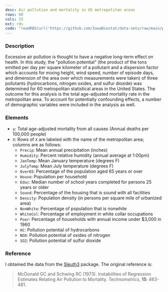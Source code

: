 ```yaml
---
desc: Air pollution and mortality in US metropolitan areas
rows: 60
cols: 15
ext: rds
code: "readRDS(url('https://github.com/IowaBiostat/data-sets/raw/main/pollution/pollution.rds'))"
---
```


### Description

Excessive air pollution is thought to have a negative long-term effect on health.  In this study, the "pollution potential" (the product of the tons emitted per day per square kilometer of a pollutant and a dispersion factor which accounts for mixing height, wind speed, number of episode days, and dimension of the area over which measurements were taken) of three pollutants (hydrocarbons, nitrogen oxides, and sulfur dioxide) was determined for 60 metropolitan statistical areas in the United States.  The outcome for this analysis is the total age-adjusted mortality rate in the metropolitan area.  To account for potentially confounding effects, a number of demographic variables were included in the analysis as well.

### Elements

* `y`: Total age-adjusted mortality from all causes (Annual deaths per 100,000 people)
* `X`: Rows of `X` are labeled with the name of the metropolitan area; columns are as follows:
  * `Precip`: Mean annual precipitation (inches)
  * `Humidity`: Percent relative humidity (annual average at 1:00pm)
  * `JanTemp`: Mean January temperature (degrees F)
  * `JulyTemp`: Mean July temperature (degrees F)
  * `Over65`: Percentage of the population aged 65 years or over
  * `House`: Population per household
  * `Educ`: Median number of school years completed for persons 25 years or older
  * `Sound`: Percentage of the housing that is sound with all facilities
  * `Density`: Population density (in persons per square mile of urbanized area)
  * `NonWhite`: Percentage of population that is nonwhite
  * `WhiteCol`: Percentage of employment in white collar occupations
  * `Poor`: Percentage of households with annual income under $3,000 in 1960
  * `HC`: Pollution potential of hydrocarbons
  * `NOX`: Pollution potential of oxides of nitrogen
  * `SO2`: Pollution potential of sulfur dioxide

### Reference

I obtained the data from the [Sleuth3](https://cran.r-project.org/web/packages/Sleuth3/index.html) package.  The original reference is:

> McDonald GC and Schwing RC (1973). Instabilities of Regression Estimates Relating Air Pollution to Mortality. *Technometrics*, **15**: 463-481. 
